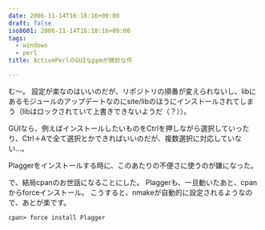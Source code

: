 ```yaml
---
date: 2006-11-14T16:18:16+09:00
draft: false
iso8601: 2006-11-14T16:18:16+09:00
tags:
  - windows
  - perl
title: ActivePerlのGUIなppmが微妙な件

---
```


む～。
設定が楽なのはいいのだが、リポジトリの順番が変えられないし、libにあるモジュールのアップデートなのにsite/libのほうにインストールされてしまう（libはロックされていて上書きできないようだ（？））。

GUIなら、例えばインストールしたいものをCtrlを押しながら選択していったり、Ctrl＋Aで全て選択とかできればいいのだが、複数選択に対応していない…。

Plaggerをインストールする時に、このあたりの不便さに使うのが嫌になった。

で、結局cpanのお世話になることにした。
Plaggerも、一旦動いたあと、cpanからforceインストール。
こうすると、nmakeが自動的に設定されるようなので、あとが楽です。

```default
cpan> force install Plagger
```
